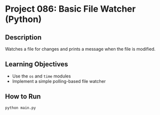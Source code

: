 # Project 086: Basic File Watcher (Python)

## Description
Watches a file for changes and prints a message when the file is modified.

## Learning Objectives
- Use the `os` and `time` modules
- Implement a simple polling-based file watcher

## How to Run
```
python main.py
```
